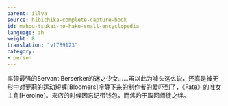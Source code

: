 ```yaml
---
parent: illya
source: hibichika-complete-capture-book
id: mahou-tsukai-no-hako-small-encyclopedia
language: zh
weight: 8
translation: "vt789123"
category:
- person
---
```


率领最强的Servant·Berserker的迷之少女……虽以此为噱头这么说，还真是被无形中对萝莉的运动短裤[Bloomers]冷静下来的制作者的爱吓到了，《Fate》的准女主角[Heroine]。来店的时候因忘记带钱包，而焦灼于取回师徒之绊。
